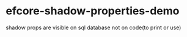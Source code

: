 # efcore-shadow-properties-demo
shadow props are visible on sql database not on code(to print or use)

